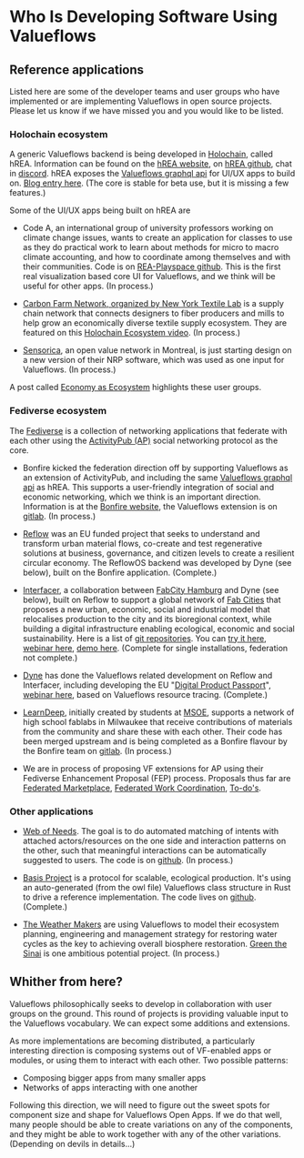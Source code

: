 # Who Is Developing Software Using Valueflows

## Reference applications

Listed here are some of the developer teams and user groups who have implemented or are implementing Valueflows in open source projects.  Please let us know if we have missed you and you would like to be listed. 

### Holochain ecosystem

A generic Valueflows backend is being developed in [Holochain](https://www.holochain.org/), called hREA.  Information can be found on the [hREA website](https://hrea.io/), on [hREA github](https://github.com/h-REA), chat in [discord](https://discord.gg/rZkhBJ5QsP). hREA exposes the [Valueflows graphql api](https://lab.allmende.io/valueflows/vf-schemas/vf-graphql) for UI/UX apps to build on.  [Blog entry here](https://blog.holochain.org/happs-spotlight-hrea/). (The core is stable for beta use, but it is missing a few features.)

Some of the UI/UX apps being built on hREA are 

* Code A, an international group of university professors working on climate change issues, wants to create an application for classes to use as they do practical work to learn about methods for micro to macro climate accounting, and how to coordinate among themselves and with their communities.  Code is on [REA-Playspace github](https://github.com/lightningrodlabs/rea-playspace).  This is the first real visualization based core UI for Valueflows, and we think will be useful for other apps. (In process.)

* [Carbon Farm Network, organized by New York Textile Lab](https://www.newyorktextilelab.com/) is a supply chain network that connects designers to fiber producers and mills to help grow an economically diverse textile supply ecosystem. They are featured on this [Holochain Ecosystem video](https://www.youtube.com/watch?v=D7xDZaaQOpM). (In process.)
 
* [Sensorica](https://www.sensorica.co/), an open value network in Montreal, is just starting design on a new version of their NRP software, which was used as one input for Valueflows. (In process.)

A post called [Economy as Ecosystem](https://blog.holochain.org/economy-as-ecosystem/) highlights these user groups.

### Fediverse ecosystem

The [Fediverse](https://fediverse.party/en/fediverse/) is a collection of networking applications that federate with each other using the [ActivityPub (AP)](https://activitypub.rocks/) social networking protocol as the core.

* Bonfire kicked the federation direction off by supporting Valueflows as an extension of ActivityPub, and including the same [Valueflows graphql api](https://lab.allmende.io/valueflows/vf-schemas/vf-graphql) as hREA. This supports a user-friendly integration of social and economic networking, which we think is an important direction. Information is at the [Bonfire website](https://bonfirenetworks.org/), the Valueflows extension is on [gitlab](https://gitlab.com/bonfire-networks/bonfire_valueflows). (In process.)

* [Reflow](https://reflowproject.eu/) was an EU funded project that seeks to understand and transform urban material flows, co-create and test regenerative solutions at business, governance, and citizen levels to create a resilient circular economy.  The ReflowOS backend was developed by Dyne (see below), built on the Bonfire application. (Complete.)

* [Interfacer](https://www.interfacerproject.eu/), a collaboration between [FabCity Hamburg](https://fabcity.hamburg/en/) and Dyne (see below), built on Reflow to support a global network of [Fab Cities](https://fab.city/) that proposes a new urban, economic, social and industrial model that relocalises production to the city and its bioregional context, while building a digital infrastructure enabling ecological, economic and social sustainability.  Here is a list of [git repositories](https://www.interfacerproject.eu/git-repositories/). You can [try it here](https://interfacer.dyne.org/), [webinar here](https://interfacerproject.dyne.org/webinar-interfacer/), [demo here](https://diode.zone/w/anjXTju5gvAJc7V1QoBXWK). (Complete for single installations, federation not complete.)

* [Dyne](https://www.dyne.org/) has done the Valueflows related development on Reflow and Interfacer, including developing the EU  "[Digital Product Passport](https://www.circularise.com/blog/digital-product-passports-dpp-what-how-and-why)", [webinar here](https://www.youtube.com/playlist?list=PLmwl0nkG0dPFI8bAS736myioL45oBEoeU), based on Valueflows resource tracing. (Complete.)

* [LearnDeep](https://learndeep.org/), initially created by students at [MSOE](https://www.msoe.edu/), supports a network of high school fablabs in Milwaukee that receive contributions of materials from the community and share these with each other. Their code has been merged upstream and is being completed as a Bonfire flavour by the Bonfire team on [gitlab](https://gitlab.com/bonfire-networks/bonfire_upcycle). (In process.)

* We are in process of proposing VF extensions for AP using their Fediverse Enhancement Proposal (FEP) process.  Proposals thus far are [Federated Marketplace](https://codeberg.org/fediverse/fep/src/branch/main/fep/0837/fep-0837.md), [Federated Work Coordination](https://codeberg.org/fediverse/fep/src/branch/main/fep/3264/fep-3264.md), [To-do's](https://codeberg.org/fediverse/fep/src/branch/main/fep/c5a1/fep-c5a1.md).


### Other applications

* [Web of Needs](https://matchat.org/). The goal is to do automated matching of intents with attached actors/resources on the one side and interaction patterns on the other, such that meaningful interactions can be automatically suggested to users. The code is on [github](https://github.com/researchstudio-sat/webofneeds). (In process.)

* [Basis Project](https://basisproject.net/) is a protocol for scalable, ecological production.  It's using an auto-generated (from the owl file) Valueflows class structure in Rust to drive a reference implementation.  The code lives on [github](https://github.com/basisproject/). (Complete.)

* [The Weather Makers](https://theweathermakers.nl/) are using Valueflows to model their ecosystem planning, engineering and management strategy for restoring water cycles as the key to achieving overall biosphere restoration. [Green the Sinai](https://www.greenthesinai.com/) is one ambitious potential project. (In process.)

## Whither from here? 

Valueflows philosophically seeks to develop in collaboration with user groups on the ground. This round of projects is providing valuable input to the Valueflows vocabulary. We can expect some additions and extensions.

As more implementations are becoming distributed, a particularly interesting direction is composing systems out of VF-enabled apps or modules, or using them to interact with each other. Two possible patterns:

* Composing bigger apps from many smaller apps
* Networks of apps interacting with one another

Following this direction, we will need to figure out the sweet spots for component size and shape for Valueflows Open Apps. If we do that well, many people should be able to create variations on any of the components, and they might be able to work together with any of the other variations. (Depending on devils in details...)

